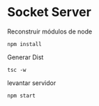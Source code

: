 # Socket Server

Reconstruir módulos de node

```
npm install
```

Generar Dist

```
tsc -w
```

levantar servidor
```
npm start
```
